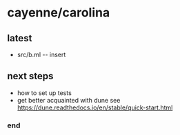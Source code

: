 # cayenne/carolina

## latest

 - src/b.ml -- insert 

## next steps

 - how to set up tests
 - get better acquainted with dune see https://dune.readthedocs.io/en/stable/quick-start.html



### end
